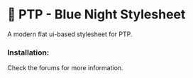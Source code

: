 # 🌃 PTP - Blue Night Stylesheet
A modern flat ui-based stylesheet for PTP.

### Installation:
Check the forums for more information.
